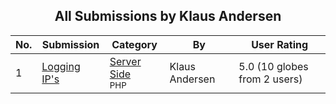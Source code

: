 ﻿<div align="center">

## All Submissions by Klaus Andersen

</div>

No.  | Submission | Category | By   | User Rating
---- | ---------- | -------- | ---- | -----------
1 | [Logging IP's<br />](https://github.com/Planet-Source-Code/klaus-andersen-logging-ip-s__8-659) | [Server Side<br /><sup>PHP</sup>](../ByCategory/server-side__8-31.md) | Klaus Andersen | 5.0 (10 globes from 2 users)
